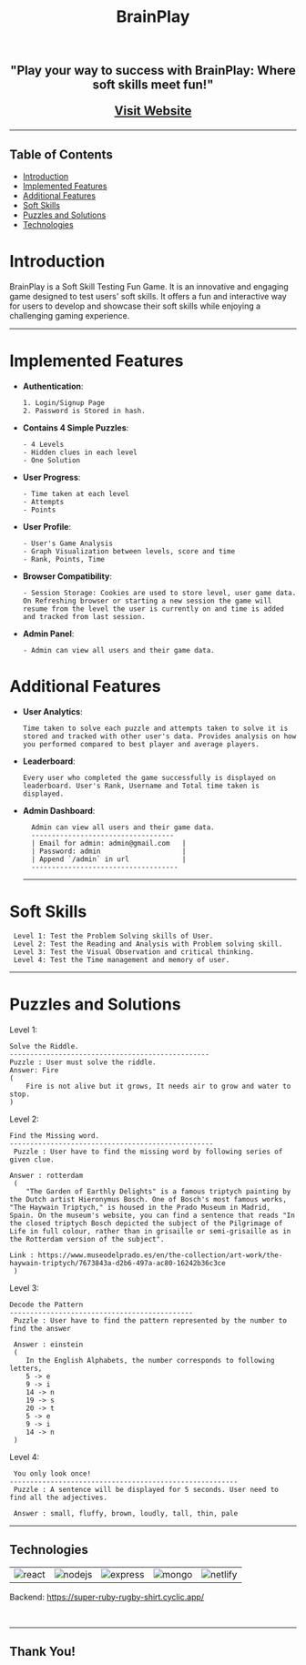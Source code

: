 <h1 align="center"> BrainPlay </h1> <br>

<h2 align="center">
"Play your way to success with BrainPlay: Where soft skills meet fun!"

[Visit Website](https://brainplay.netlify.app/)

</h2>

<hr>

## Table of Contents

- [Introduction](#introduction)
- [Implemented Features](#Implementedfeatures)
- [Additional Features](#Additionalfeatures)
- [Soft Skills](#softskills)
- [Puzzles and Solutions](#games)
- [Technologies](#technologies)

# Introduction

BrainPlay is a Soft Skill Testing Fun Game. It is an innovative and engaging game designed to test users' soft skills. It offers a fun and interactive way for users to develop and showcase their soft skills while enjoying a challenging gaming experience.

<hr>

# Implemented Features

- **Authentication**:

      1. Login/Signup Page
      2. Password is Stored in hash.

- **Contains 4 Simple Puzzles**:

      - 4 Levels
      - Hidden clues in each level
      - One Solution

- **User Progress**:

      - Time taken at each level
      - Attempts
      - Points

- **User Profile**:

      - User's Game Analysis
      - Graph Visualization between levels, score and time
      - Rank, Points, Time

- **Browser Compatibility**:

      - Session Storage: Cookies are used to store level, user game data. On Refreshing browser or starting a new session the game will resume from the level the user is currently on and time is added and tracked from last session.

- **Admin Panel**:

      - Admin can view all users and their game data.

# Additional Features

- **User Analytics**:

      Time taken to solve each puzzle and attempts taken to solve it is stored and tracked with other user's data. Provides analysis on how you performed compared to best player and average players.

- **Leaderboard**:

      Every user who completed the game successfully is displayed on leaderboard. User's Rank, Username and Total time taken is displayed.

- **Admin Dashboard**:

        Admin can view all users and their game data.
        -----------------------------------
        | Email for admin: admin@gmail.com   |
        | Password: admin                    |
        | Append `/admin` in url             |
        ------------------------------------

  <hr>

# Soft Skills

     Level 1: Test the Problem Solving skills of User.
     Level 2: Test the Reading and Analysis with Problem solving skill.
     Level 3: Test the Visual Observation and critical thinking.
     Level 4: Test the Time management and memory of user.

<hr>

# Puzzles and Solutions

Level 1:

    Solve the Riddle.
    -------------------------------------------------
    Puzzle : User must solve the riddle.
    Answer: Fire
    (
        Fire is not alive but it grows, It needs air to grow and water to stop.
    )

Level 2:

    Find the Missing word.
    --------------------------------------------------
     Puzzle : User have to find the missing word by following series of given clue.

    Answer : rotterdam
     (
        "The Garden of Earthly Delights" is a famous triptych painting by the Dutch artist Hieronymus Bosch. One of Bosch's most famous works, "The Haywain Triptych," is housed in the Prado Museum in Madrid, Spain. On the museum's website, you can find a sentence that reads "In the closed triptych Bosch depicted the subject of the Pilgrimage of Life in full colour, rather than in grisaille or semi-grisaille as in the Rotterdam version of the subject".

    Link : https://www.museodelprado.es/en/the-collection/art-work/the-haywain-triptych/7673843a-d2b6-497a-ac80-16242b36c3ce
     )

Level 3:

    Decode the Pattern
    ---------------------------------------------
     Puzzle : User have to find the pattern represented by the number to find the answer

     Answer : einstein
     (
        In the English Alphabets, the number corresponds to following letters,
        5 -> e
        9 -> i
        14 -> n
        19 -> s
        20 -> t
        5 -> e
        9 -> i
        14 -> n
     )

Level 4:

     You only look once!
    --------------------------------------------------------
     Puzzle : A sentence will be displayed for 5 seconds. User need to find all the adjectives.

     Answer : small, fluffy, brown, loudly, tall, thin, pale

<hr>

## Technologies

<table>
<tr >

<td>
<!-- react -->
<img src="https://img.shields.io/badge/React-20232A?style=for-the-badge&logo=react&logoColor=61DAFB" alt="react" /> </td>

<td>
<!-- nodeJS -->
<img src="https://img.shields.io/badge/Node.js-43853D?style=for-the-badge&logo=node.js&logoColor=white" alt="nodejs" /> </td>

<td>
<!-- react -->
<img src="https://img.shields.io/badge/Express.js-404D59?style=for-the-badge" alt="express" /> </td>

<td>
<!-- react -->
<img src="https://img.shields.io/badge/MongoDB-4EA94B?style=for-the-badge&logo=mongodb&logoColor=white" alt="mongo" /> </td>

<td>
<!-- react -->
<img src="https://img.shields.io/badge/Netlify-00C7B7?style=for-the-badge&logo=netlify&logoColor=white" alt="netlify" /> </td>

</tr>

</table>

Backend: https://super-ruby-rugby-shirt.cyclic.app/

<br/>
<hr>

## Thank You!

